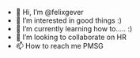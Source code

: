 - 👋 Hi, I’m @felixgever
- 👀 I’m interested in good things :)
- 🌱 I’m currently learning how to..... :)
- 💞️ I’m looking to collaborate on HR
- 📫 How to reach me PMSG

<!---
felixgever/felixgever is a ✨ special ✨ repository because its `README.md` (this file) appears on your GitHub profile.
You can click the Preview link to take a look at your changes.
--->
